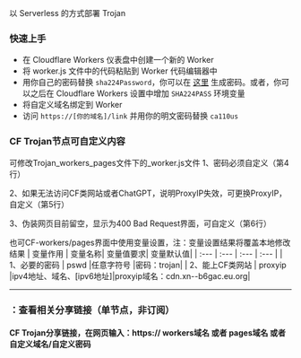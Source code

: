 以 Serverless 的方式部署 Trojan

### 快速上手
- 在 Cloudflare Workers 仪表盘中创建一个新的 Worker
- 将 worker.js 文件中的代码粘贴到 Worker 代码编辑器中
- 用你自己的密码替换 `sha224Password`，你可以在 [这里](https://www.atatus.com/tools/sha224-to-hash) 生成密码。或者，你可以之后在 Cloudflare Workers 设置中增加 `SHA224PASS` 环境变量
- 将自定义域名绑定到 Worker
- 访问 `https://[你的域名]/link` 并用你的明文密码替换 `ca110us`

### CF Trojan节点可自定义内容
可修改Trojan_workers_pages文件下的_worker.js文件
1、密码必须自定义（第4行）

2、如果无法访问CF类网站或者ChatGPT，说明ProxyIP失效，可更换ProxyIP，自定义（第5行）

3、伪装网页目前留空，显示为400 Bad Request界面，可自定义（第6行）

也可CF-workers/pages界面中使用变量设置，注：变量设置结果将覆盖本地修改结果
| 变量作用 | 变量名称| 变量值要求| 变量默认值|
| :--- | :--- | :--- | :--- |
| 1、必要的密码 | pswd |任意字符号 |密码：trojan|
| 2、能上CF类网站 | proxyip |ipv4地址、域名、[ipv6地址]|proxyip域名：cdn.xn--b6gac.eu.org|

---------------------------------
### ：查看相关分享链接（单节点，非订阅）
#### CF Trojan分享链接，在网页输入：https:// workers域名 或者 pages域名 或者 自定义域名/自定义密码
